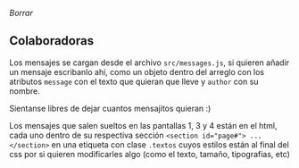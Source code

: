 _Borrar_
## Colaboradoras

Los mensajes se cargan desde el archivo `src/messages.js`, si quieren añadir un mensaje escribanlo ahi, como un objeto dentro del arreglo con los atributos `message` con el texto que quieran que lleve y `author` con su nombre. 

Sientanse libres de dejar cuantos mensajitos quieran :)

Los mensajes que salen sueltos en las pantallas 1, 3 y 4 están en el html, cada uno dentro de su respectiva sección `<section id="page#"> ... </section>` en una etiqueta con clase `.textos` cuyos estilos están al final del css por si quieren modificarles algo (como el texto, tamaño, tipografias, etc) 
